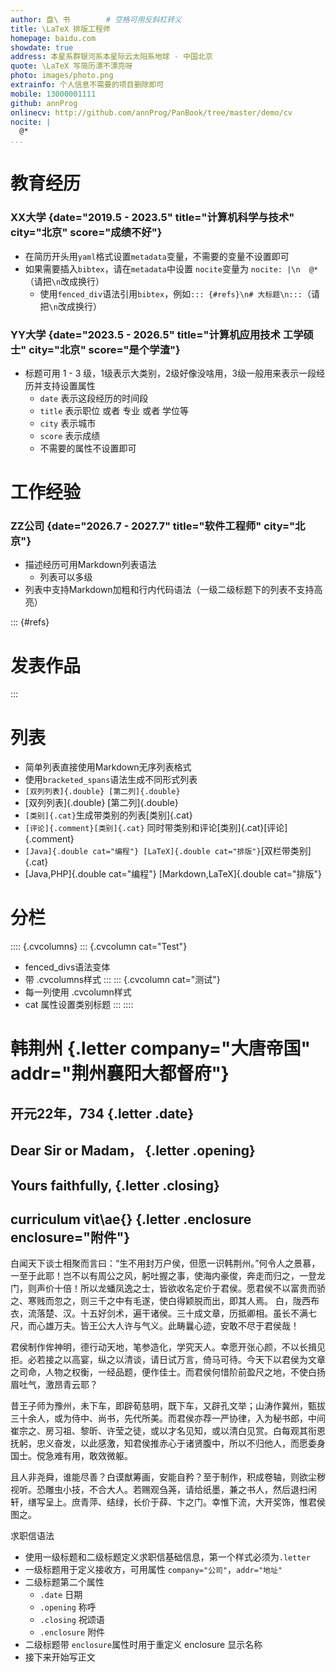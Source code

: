 ```yaml
---
author: 盘\ 书        # 空格可用反斜杠转义
title: \LaTeX 排版工程师
homepage: baidu.com
showdate: true
address: 本星系群银河系本星际云太阳系地球 - 中国北京
quote: \LaTeX 写简历漂不漂亮呀
photo: images/photo.png
extrainfo: 个人信息不需要的项目删除即可
mobile: 13000001111
github: annProg
onlinecv: http://github.com/annProg/PanBook/tree/master/demo/cv
nocite: |
  @*
...
```



# 教育经历

### XX大学 {date="2019.5 - 2023.5" title="计算机科学与技术" city="北京" score="成绩不好"}

- 在简历开头用`yaml`格式设置`metadata`变量，不需要的变量不设置即可
- 如果需要插入`bibtex`，请在`metadata`中设置 `nocite`变量为 `nocite: |\n  @*`（请把`\n`改成换行）
  - 使用`fenced_div`语法引用`bibtex`，例如`::: {#refs}\n# 大标题\n:::`（请把`\n`改成换行）

### YY大学 {date="2023.5 - 2026.5" title="计算机应用技术 工学硕士" city="北京" score="是个学渣"}

- 标题可用 1 - 3 级，1级表示大类别，2级好像没啥用，3级一般用来表示一段经历并支持设置属性
  - `date` 表示这段经历的时间段
  - `title` 表示职位 或者 专业 或者 学位等
  - `city` 表示城市
  - `score` 表示成绩
  - 不需要的属性不设置即可

# 工作经验

### ZZ公司 {date="2026.7 - 2027.7" title="软件工程师" city="北京"}

- 描述经历可用Markdown列表语法
  - 列表可以多级
- 列表中支持Markdown加粗和行内代码语法（一级二级标题下的列表不支持高亮）  

::: {#refs}
# 发表作品
:::

# 列表

- 简单列表直接使用Markdown无序列表格式
- 使用`bracketed_spans`语法生成不同形式列表
- `[双列列表]{.double} [第二列]{.double}`
- [双列列表]{.double} [第二列]{.double}
- `[类别]{.cat}`生成带类别的列表[类别]{.cat}
- `[评论]{.comment}[类别]{.cat}` 同时带类别和评论[类别]{.cat}[评论]{.comment}
- `[Java]{.double cat="编程"} [LaTeX]{.double cat="排版"}`[双栏带类别]{.cat}
- [Java,PHP]{.double cat="编程"} [Markdown,LaTeX]{.double cat="排版"}

# 分栏

:::: {.cvcolumns}
::: {.cvcolumn cat="Test"}
- fenced_divs语法变体
- 带 .cvcolumns样式
:::
::: {.cvcolumn cat="测试"}
- 每一列使用 .cvcolumn样式
- cat 属性设置类别标题
:::
::::

# 韩荆州 {.letter company="大唐帝国" addr="荆州襄阳大都督府"}
## 开元22年，734 {.letter .date}
## Dear Sir or Madam， {.letter .opening}
## Yours faithfully, {.letter .closing}
## curriculum vit\ae{} {.letter .enclosure enclosure="附件"}

白闻天下谈士相聚而言曰：“生不用封万户侯，但愿一识韩荆州。”何令人之景慕，一至于此耶！岂不以有周公之风，躬吐握之事，使海内豪俊，奔走而归之，一登龙门，则声价十倍！所以龙蟠凤逸之士，皆欲收名定价于君侯。愿君侯不以富贵而骄之、寒贱而忽之，则三千之中有毛遂，使白得颖脱而出，即其人焉。
白，陇西布衣，流落楚、汉。十五好剑术，遍干诸侯。三十成文章，历抵卿相。虽长不满七尺，而心雄万夫。皆王公大人许与气义。此畴曩心迹，安敢不尽于君侯哉！

君侯制作侔神明，德行动天地，笔参造化，学究天人。幸愿开张心颜，不以长揖见拒。必若接之以高宴，纵之以清谈，请日试万言，倚马可待。今天下以君侯为文章之司命，人物之权衡，一经品题，便作佳士。而君侯何惜阶前盈尺之地，不使白扬眉吐气，激昂青云耶？

昔王子师为豫州，未下车，即辟荀慈明，既下车，又辟孔文举；山涛作冀州，甄拔三十余人，或为侍中、尚书，先代所美。而君侯亦荐一严协律，入为秘书郎，中间崔宗之、房习祖、黎昕、许莹之徒，或以才名见知，或以清白见赏。白每观其衔恩抚躬，忠义奋发，以此感激，知君侯推赤心于诸贤腹中，所以不归他人，而愿委身国士。傥急难有用，敢效微躯。

且人非尧舜，谁能尽善？白谟猷筹画，安能自矜？至于制作，积成卷轴，则欲尘秽视听。恐雕虫小技，不合大人。若赐观刍荛，请给纸墨，兼之书人，然后退扫闲轩，缮写呈上。庶青萍、结绿，长价于薛、卞之门。幸惟下流，大开奖饰，惟君侯图之。

求职信语法

- 使用一级标题和二级标题定义求职信基础信息，第一个样式必须为`.letter`
- 一级标题用于定义接收方，可用属性 `company="公司"`，`addr="地址"`
- 二级标题第二个属性
  - `.date` 日期
  - `.opening` 称呼
  - `.closing` 祝颂语
  - `.enclosure` 附件
- 二级标题带 `enclosure`属性时用于重定义 enclosure 显示名称
- 接下来开始写正文